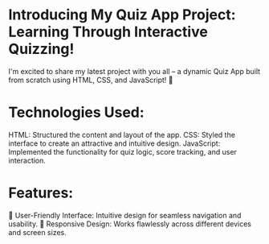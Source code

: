 # Introducing My Quiz App Project: Learning Through Interactive Quizzing!
I'm excited to share my latest project with you all – a dynamic Quiz App built from scratch using HTML, CSS, and JavaScript! 🎉

# Technologies Used:
HTML: Structured the content and layout of the app.
CSS: Styled the interface to create an attractive and intuitive design.
JavaScript: Implemented the functionality for quiz logic, score tracking, and user interaction.

# Features:
🔹 User-Friendly Interface: Intuitive design for seamless navigation and usability.
🔹 Responsive Design: Works flawlessly across different devices and screen sizes.